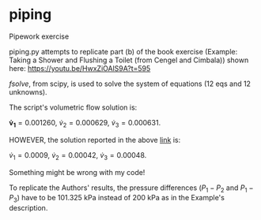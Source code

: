 # piping
Pipework exercise

piping.py attempts to replicate part (b) of the book exercise (Example: Taking a Shower and Flushing a Toilet (from Cengel and Cimbala)) shown here:
https://youtu.be/HwxZiOAlS9A?t=595

*fsolve*, from scipy, is used to solve the system of equations (12 eqs and 12 unknowns).

The script's volumetric flow solution is:

$\mathbf{\dot v_1} = 0.001260$, $\dot v_2 = 0.000629$, $\dot v_3 = 0.000631$.

HOWEVER, the solution reported in the above [link](https://youtu.be/HwxZiOAlS9A?t=655) is:

$\dot v_1 = 0.0009$, $\dot v_2 = 0.00042$, $\dot v_3 = 0.00048$.

Something might be wrong with my code!

To replicate the Authors' results, the pressure differences ($P_1 - P_2$ and $P_1 - P_3$) have to be 101.325 kPa instead of 200 kPa as in the Example's description.
